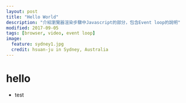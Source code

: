 ```yaml
---
layout: post
title: "Hello World"
description: "介紹瀏覽器渲染步驟中Javascript的部分，包含Event loop的說明"
modified: 2017-09-05
tags: [browser, video, event loop]
image:
  feature: sydney1.jpg
  credit: hsuan-ju in Sydney, Australia
---
```

# hello
* test
